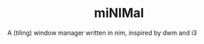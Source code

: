 <h1 align="center">miNIMal</h1>

<p>
    A (tiling) window manager written in nim, inspired by dwm and i3
</p>

